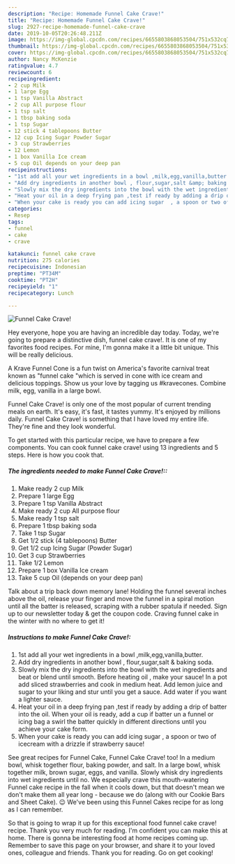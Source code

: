 ```yaml
---
description: "Recipe: Homemade Funnel Cake Crave!"
title: "Recipe: Homemade Funnel Cake Crave!"
slug: 2927-recipe-homemade-funnel-cake-crave
date: 2019-10-05T20:26:48.211Z
image: https://img-global.cpcdn.com/recipes/6655803868053504/751x532cq70/funnel-cake-crave-recipe-main-photo.jpg
thumbnail: https://img-global.cpcdn.com/recipes/6655803868053504/751x532cq70/funnel-cake-crave-recipe-main-photo.jpg
cover: https://img-global.cpcdn.com/recipes/6655803868053504/751x532cq70/funnel-cake-crave-recipe-main-photo.jpg
author: Nancy McKenzie
ratingvalue: 4.7
reviewcount: 6
recipeingredient:
- 2 cup Milk
- 1 large Egg
- 1 tsp Vanilla Abstract
- 2 cup All purpose flour
- 1 tsp salt
- 1 tbsp baking soda
- 1 tsp Sugar
- 12 stick 4 tablepoons Butter
- 12 cup Icing Sugar Powder Sugar
- 3 cup Strawberries
- 12 Lemon
- 1 box Vanilla Ice cream
- 5 cup Oil depends on your deep pan
recipeinstructions:
- "1st add all your wet ingredients in a bowl ,milk,egg,vanilla,butter."
- "Add dry ingredients in another bowl , flour,sugar,salt &amp; baking soda."
- "Slowly mix the dry ingredients into the bowl with the wet ingredients and beat or blend until smooth. Before heating oil , make your sauce! In a pot add sliced strawberries and cook in medium heat. Add lemon juice and sugar to your liking and stur until you get a sauce. Add water if you want a lighter sauce."
- "Heat your oil in a deep frying pan ,test if ready by adding a drip of batter into the oil. When your oil is ready, add a cup if batter un a funnel or icing bag a swirl the batter quickly in different directions until you achieve your cake form."
- "When your cake is ready you can add icing sugar  , a spoon or two of icecream with a drizzle if strawberry sauce!"
categories:
- Resep
tags:
- funnel
- cake
- crave

katakunci: funnel cake crave
nutrition: 275 calories
recipecuisine: Indonesian
preptime: "PT34M"
cooktime: "PT2H"
recipeyield: "1"
recipecategory: Lunch

---
```



![Funnel Cake Crave!](https://img-global.cpcdn.com/recipes/6655803868053504/751x532cq70/funnel-cake-crave-recipe-main-photo.jpg)

Hey everyone, hope you are having an incredible day today. Today, we're going to prepare a distinctive dish, funnel cake crave!. It is one of my favorites food recipes. For mine, I'm gonna make it a little bit unique. This will be really delicious.

A Krave Funnel Cone is a fun twist on America&#39;s favorite carnival treat known as &#34;funnel cake &#34;which is served in cone with ice cream and delicious toppings. Show us your love by tagging us #kravecones. Combine milk, egg, vanilla in a large bowl.

Funnel Cake Crave! is only one of the most popular of current trending meals on earth. It's easy, it's fast, it tastes yummy. It's enjoyed by millions daily. Funnel Cake Crave! is something that I have loved my entire life. They're fine and they look wonderful.


To get started with this particular recipe, we have to prepare a few components. You can cook funnel cake crave! using 13 ingredients and 5 steps. Here is how you cook that.

##### The ingredients needed to make Funnel Cake Crave!::

1. Make ready 2 cup Milk
1. Prepare 1 large Egg
1. Prepare 1 tsp Vanilla Abstract
1. Make ready 2 cup All purpose flour
1. Make ready 1 tsp salt
1. Prepare 1 tbsp baking soda
1. Take 1 tsp Sugar
1. Get 1/2 stick (4 tablepoons) Butter
1. Get 1/2 cup Icing Sugar (Powder Sugar)
1. Get 3 cup Strawberries
1. Take 1/2 Lemon
1. Prepare 1 box Vanilla Ice cream
1. Take 5 cup Oil (depends on your deep pan)


Talk about a trip back down memory lane! Holding the funnel several inches above the oil, release your finger and move the funnel in a spiral motion until all the batter is released, scraping with a rubber spatula if needed. Sign up to our newsletter today &amp; get the coupon code. Craving funnel cake in the winter with no where to get it! 

##### Instructions to make Funnel Cake Crave!:

1. 1st add all your wet ingredients in a bowl ,milk,egg,vanilla,butter.
1. Add dry ingredients in another bowl , flour,sugar,salt &amp; baking soda.
1. Slowly mix the dry ingredients into the bowl with the wet ingredients and beat or blend until smooth. Before heating oil , make your sauce! In a pot add sliced strawberries and cook in medium heat. Add lemon juice and sugar to your liking and stur until you get a sauce. Add water if you want a lighter sauce.
1. Heat your oil in a deep frying pan ,test if ready by adding a drip of batter into the oil. When your oil is ready, add a cup if batter un a funnel or icing bag a swirl the batter quickly in different directions until you achieve your cake form.
1. When your cake is ready you can add icing sugar  , a spoon or two of icecream with a drizzle if strawberry sauce!


See great recipes for Funnel Cake, Funnel Cake Crave! too! In a medium bowl, whisk together flour, baking powder, and salt. In a large bowl, whisk together milk, brown sugar, eggs, and vanilla. Slowly whisk dry ingredients into wet ingredients until no. We especially crave this mouth-watering Funnel cake recipe in the fall when it cools down, but that doesn&#39;t mean we don&#39;t make them all year long - because we do (along with our Cookie Bars and Sheet Cake). 😉 We&#39;ve been using this Funnel Cakes recipe for as long as I can remember. 

So that is going to wrap it up for this exceptional food funnel cake crave! recipe. Thank you very much for reading. I'm confident you can make this at home. There is gonna be interesting food at home recipes coming up. Remember to save this page on your browser, and share it to your loved ones, colleague and friends. Thank you for reading. Go on get cooking!
